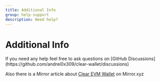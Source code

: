 ```yaml
---
title: Additional Info
group: help-support
description: Need help? 
---
```

# Additional Info

<p class="pb-4">
If you need any help feel free to ask questions on [GitHub Discussions](https://github.com/andrei0x309/clear-wallet/discussions)
</p>

<p class="pb-4">
Also there is a Mirror article about <a href="https://mirror.xyz/andrei0x309.eth/9nc8UXrGIGOvz694ZY2gouS1JM9L8-Z8ITLNtirqD6Q">Clear EVM Wallet</a> on Mirror.xyz
</p>
